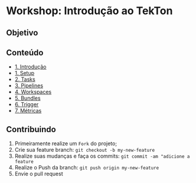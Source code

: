 Workshop: Introdução ao TekTon
==========

## Objetivo

## Conteúdo
* [1. Introdução](introducao.md)
* [1. Setup](setup.md)
* [2. Tasks](tasks.md)
* [3. Pipelines]()
* [4. Workspaces]()
* [5. Bundles]() 
* [6. Trigger]()
* [7. Métricas]()

## Contribuindo
1. Primeiramente realize um `Fork` do projeto;
2. Crie sua feature branch: `git checkout -b my-new-feature`
3. Realize suas mudanças e faça os commits: `git commit -am "adicione a feature`
4. Realize o Push da branch:  `git push origin my-new-feature`
5. Envie o pull request